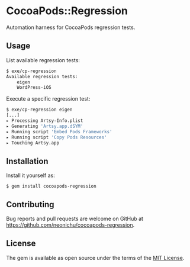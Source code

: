 # CocoaPods::Regression

Automation harness for CocoaPods regression tests.

## Usage

List available regression tests:

```bash
$ exe/cp-regression 
Available regression tests:
	eigen
	WordPress-iOS
```

Execute a specific regression test:

```bash
$ exe/cp-regression eigen
[...]
▸ Processing Artsy-Info.plist
▸ Generating 'Artsy.app.dSYM'
▸ Running script 'Embed Pods Frameworks'
▸ Running script 'Copy Pods Resources'
▸ Touching Artsy.app
```

## Installation

Install it yourself as:

    $ gem install cocoapods-regression

## Contributing

Bug reports and pull requests are welcome on GitHub at https://github.com/neonichu/cocoapods-regression.


## License

The gem is available as open source under the terms of the [MIT License](http://opensource.org/licenses/MIT).

